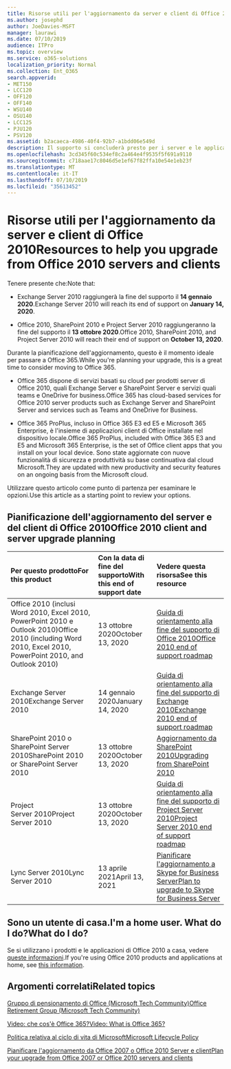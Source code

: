 ```yaml
---
title: Risorse utili per l'aggiornamento da server e client di Office 2010
ms.author: josephd
author: JoeDavies-MSFT
manager: laurawi
ms.date: 07/10/2019
audience: ITPro
ms.topic: overview
ms.service: o365-solutions
localization_priority: Normal
ms.collection: Ent_O365
search.appverid:
- MET150
- LCC120
- OFF120
- OFF140
- WSU140
- OSU140
- LCC125
- PJU120
- PSV120
ms.assetid: b2acaeca-4986-40f4-92b7-a1bdd06e549d
description: Il supporto si concluderà presto per i server e le applicazioni client di Office 2010 e non sono disponibili contratti di supporto personalizzato. Utilizzare questo articolo per iniziare a pianificare l'aggiornamento.
ms.openlocfilehash: 3cd345f60c534ef8c2a464e4f9535f5f691a9110
ms.sourcegitcommit: c718aae17c8046d5e1ef67f82ffa10e54e1eb23f
ms.translationtype: MT
ms.contentlocale: it-IT
ms.lasthandoff: 07/10/2019
ms.locfileid: "35613452"
---
```

# <a name="resources-to-help-you-upgrade-from-office-2010-servers-and-clients"></a><span data-ttu-id="30266-104">Risorse utili per l'aggiornamento da server e client di Office 2010</span><span class="sxs-lookup"><span data-stu-id="30266-104">Resources to help you upgrade from Office 2010 servers and clients</span></span>

<span data-ttu-id="30266-105">Tenere presente che:</span><span class="sxs-lookup"><span data-stu-id="30266-105">Note that:</span></span>

- <span data-ttu-id="30266-106">Exchange Server 2010 raggiungerà la fine del supporto il **14 gennaio 2020**.</span><span class="sxs-lookup"><span data-stu-id="30266-106">Exchange Server 2010 will reach its end of support on **January 14, 2020**.</span></span> 

- <span data-ttu-id="30266-107">Office 2010, SharePoint 2010 e Project Server 2010 raggiungeranno la fine del supporto il **13 ottobre 2020**.</span><span class="sxs-lookup"><span data-stu-id="30266-107">Office 2010, SharePoint 2010, and Project Server 2010 will reach their end of support on **October 13, 2020**.</span></span> 

<span data-ttu-id="30266-108">Durante la pianificazione dell'aggiornamento, questo è il momento ideale per passare a Office 365.</span><span class="sxs-lookup"><span data-stu-id="30266-108">While you're planning your upgrade, this is a great time to consider moving to Office 365.</span></span> 

- <span data-ttu-id="30266-109">Office 365 dispone di servizi basati su cloud per prodotti server di Office 2010, quali Exchange Server e SharePoint Server e servizi quali teams e OneDrive for business.</span><span class="sxs-lookup"><span data-stu-id="30266-109">Office 365 has cloud-based services for Office 2010 server products such as Exchange Server and SharePoint Server and services such as Teams and OneDrive for Business.</span></span> 

- <span data-ttu-id="30266-110">Office 365 ProPlus, incluso in Office 365 E3 ed E5 e Microsoft 365 Enterprise, è l'insieme di applicazioni client di Office installate nel dispositivo locale.</span><span class="sxs-lookup"><span data-stu-id="30266-110">Office 365 ProPlus, included with Office 365 E3 and E5 and Microsoft 365 Enterprise, is the set of Office client apps that you install on your local device.</span></span> <span data-ttu-id="30266-111">Sono state aggiornate con nuove funzionalità di sicurezza e produttività su base continuativa dal cloud Microsoft.</span><span class="sxs-lookup"><span data-stu-id="30266-111">They are updated with new productivity and security features on an ongoing basis from the Microsoft cloud.</span></span>

<span data-ttu-id="30266-112">Utilizzare questo articolo come punto di partenza per esaminare le opzioni.</span><span class="sxs-lookup"><span data-stu-id="30266-112">Use this article as a starting point to review your options.</span></span>
      
## <a name="office-2010-client-and-server-upgrade-planning"></a><span data-ttu-id="30266-113">Pianificazione dell'aggiornamento del server e del client di Office 2010</span><span class="sxs-lookup"><span data-stu-id="30266-113">Office 2010 client and server upgrade planning</span></span>
  
|<span data-ttu-id="30266-114">**Per questo prodotto**</span><span class="sxs-lookup"><span data-stu-id="30266-114">**For this product**</span></span>|<span data-ttu-id="30266-115">**Con la data di fine del supporto**</span><span class="sxs-lookup"><span data-stu-id="30266-115">**With this end of support date**</span></span>|<span data-ttu-id="30266-116">**Vedere questa risorsa**</span><span class="sxs-lookup"><span data-stu-id="30266-116">**See this resource**</span></span>|
|:-----|:-----|:-----|
|<span data-ttu-id="30266-117">Office 2010 (inclusi Word 2010, Excel 2010, PowerPoint 2010 e Outlook 2010)</span><span class="sxs-lookup"><span data-stu-id="30266-117">Office 2010 (including Word 2010, Excel 2010, PowerPoint 2010, and Outlook 2010)</span></span>  <br/> | <span data-ttu-id="30266-118">13 ottobre 2020</span><span class="sxs-lookup"><span data-stu-id="30266-118">October 13, 2020</span></span> |[<span data-ttu-id="30266-119">Guida di orientamento alla fine del supporto di Office 2010</span><span class="sxs-lookup"><span data-stu-id="30266-119">Office 2010 end of support roadmap</span></span>](https://docs.microsoft.com/DeployOffice/office-2010-end-support-roadmap) <br/> |
|<span data-ttu-id="30266-120">Exchange Server 2010</span><span class="sxs-lookup"><span data-stu-id="30266-120">Exchange Server 2010</span></span>  <br/> | <span data-ttu-id="30266-121">14 gennaio 2020</span><span class="sxs-lookup"><span data-stu-id="30266-121">January 14, 2020</span></span>  |[<span data-ttu-id="30266-122">Guida di orientamento alla fine del supporto di Exchange 2010</span><span class="sxs-lookup"><span data-stu-id="30266-122">Exchange 2010 end of support roadmap</span></span>](exchange-2010-end-of-support.md) <br/> |
|<span data-ttu-id="30266-123">SharePoint 2010 o SharePoint Server 2010</span><span class="sxs-lookup"><span data-stu-id="30266-123">SharePoint 2010 or SharePoint Server 2010</span></span>  <br/> | <span data-ttu-id="30266-124">13 ottobre 2020</span><span class="sxs-lookup"><span data-stu-id="30266-124">October 13, 2020</span></span> |[<span data-ttu-id="30266-125">Aggiornamento da SharePoint 2010</span><span class="sxs-lookup"><span data-stu-id="30266-125">Upgrading from SharePoint 2010</span></span>](upgrade-from-sharepoint-2010.md) <br/> |
|<span data-ttu-id="30266-126">Project Server 2010</span><span class="sxs-lookup"><span data-stu-id="30266-126">Project Server 2010</span></span> <br/> | <span data-ttu-id="30266-127">13 ottobre 2020</span><span class="sxs-lookup"><span data-stu-id="30266-127">October 13, 2020</span></span> | [<span data-ttu-id="30266-128">Guida di orientamento alla fine del supporto di Project Server 2010</span><span class="sxs-lookup"><span data-stu-id="30266-128">Project Server 2010 end of support roadmap</span></span>](project-server-2010-end-of-support.md) <br/> |
|<span data-ttu-id="30266-129">Lync Server 2010</span><span class="sxs-lookup"><span data-stu-id="30266-129">Lync Server 2010</span></span> <br/> | <span data-ttu-id="30266-130">13 aprile 2021</span><span class="sxs-lookup"><span data-stu-id="30266-130">April 13, 2021</span></span> | [<span data-ttu-id="30266-131">Pianificare l'aggiornamento a Skype for Business Server</span><span class="sxs-lookup"><span data-stu-id="30266-131">Plan to upgrade to Skype for Business Server</span></span>](https://docs.microsoft.com/skypeforbusiness/plan-your-deployment/upgrade) <br/> |
    
## <a name="im-a-home-user-what-do-i-do"></a><span data-ttu-id="30266-132">Sono un utente di casa.</span><span class="sxs-lookup"><span data-stu-id="30266-132">I'm a home user.</span></span> <span data-ttu-id="30266-133">What do I do?</span><span class="sxs-lookup"><span data-stu-id="30266-133">What do I do?</span></span>

<span data-ttu-id="30266-134">Se si utilizzano i prodotti e le applicazioni di Office 2010 a casa, vedere [queste informazioni](plan-upgrade-previous-versions-office.md#im-a-home-user-what-do-i-do).</span><span class="sxs-lookup"><span data-stu-id="30266-134">If you're using Office 2010 products and applications at home, see [this information](plan-upgrade-previous-versions-office.md#im-a-home-user-what-do-i-do).</span></span>

## <a name="related-topics"></a><span data-ttu-id="30266-135">Argomenti correlati</span><span class="sxs-lookup"><span data-stu-id="30266-135">Related topics</span></span>

[<span data-ttu-id="30266-136">Gruppo di pensionamento di Office (Microsoft Tech Community)</span><span class="sxs-lookup"><span data-stu-id="30266-136">Office Retirement Group (Microsoft Tech Community)</span></span>](https://go.microsoft.com/fwlink/?linkid=842065)
  
[<span data-ttu-id="30266-137">Video: che cos'è Office 365?</span><span class="sxs-lookup"><span data-stu-id="30266-137">Video: What is Office 365?</span></span>](https://support.office.com/article/847caf12-2589-452c-8aca-1c009797678b.aspx)
  
[<span data-ttu-id="30266-138">Politica relativa al ciclo di vita di Microsoft</span><span class="sxs-lookup"><span data-stu-id="30266-138">Microsoft Lifecycle Policy</span></span>](https://go.microsoft.com/fwlink/?linkid=865200)

[<span data-ttu-id="30266-139">Pianificare l'aggiornamento da Office 2007 o Office 2010 Server e client</span><span class="sxs-lookup"><span data-stu-id="30266-139">Plan your upgrade from Office 2007 or Office 2010 servers and clients</span></span>](plan-upgrade-previous-versions-office.md)

